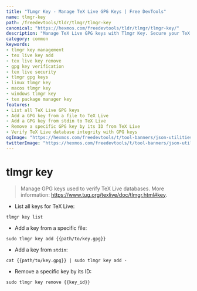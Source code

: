 ```yaml
---
title: "TLmgr Key - Manage TeX Live GPG Keys | Free DevTools"
name: tlmgr-key
path: /freedevtools/tldr/tlmgr/tlmgr-key
canonical: "https://hexmos.com/freedevtools/tldr/tlmgr/tlmgr-key/"
description: "Manage TeX Live GPG keys with Tlmgr Key. Secure your TeX Live installation by adding, removing, and listing trusted keys. Free online tool, no registration required."
category: common
keywords:
- tlmgr key management
- tex live key add
- tex live key remove
- gpg key verification
- tex live security
- tlmgr gpg keys
- linux tlmgr key
- macos tlmgr key
- windows tlmgr key
- tex package manager key
features:
- List all TeX Live GPG keys
- Add a GPG key from a file to TeX Live
- Add a GPG key from stdin to TeX Live
- Remove a specific GPG key by its ID from TeX Live
- Verify TeX Live database integrity with GPG keys
ogImage: "https://hexmos.com/freedevtools/t/tool-banners/json-utilities-banner.png"
twitterImage: "https://hexmos.com/freedevtools/t/tool-banners/json-utilities-banner.png"
---
```


# tlmgr key

> Manage GPG keys used to verify TeX Live databases.
> More information: <https://www.tug.org/texlive/doc/tlmgr.html#key>.

- List all keys for TeX Live:

`tlmgr key list`

- Add a key from a specific file:

`sudo tlmgr key add {{path/to/key.gpg}}`

- Add a key from `stdin`:

`cat {{path/to/key.gpg}} | sudo tlmgr key add -`

- Remove a specific key by its ID:

`sudo tlmgr key remove {{key_id}}`
